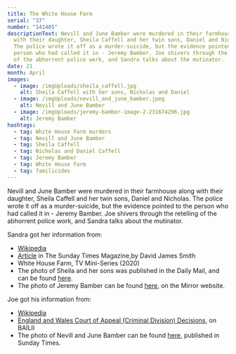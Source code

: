 ```yaml
---
title: The White House Farm
serial: "37"
number: "141405"
descriptionText: Nevill and June Bamber were murdered in their farmhouse along
  with their daughter, Sheila Caffell and her twin sons, Daniel and Nicholas.
  The police wrote it off as a murder-suicide, but the evidence pointed to the
  person who had called it in - Jeremy Bamber. Joe shivers through the retelling
  of the abhorrent police work, and Sandra talks about the mutinator.
date: 21
month: April
images:
  - image: /imgUploads/sheila_caffell.jpg
    alt: Sheila Caffell with her sons, Nicholas and Daniel
  - image: /imgUploads/nevill_and_june_bamber.jpeg
    alt: Nevill and June Bamber
  - image: /imgUploads/jeremy-bamber-image-2-231674296.jpg
    alt: Jeremy Bamber
hashtags:
  - tag: White House Farm murders
  - tag: Nevill and June Bamber
  - tag: Sheila Caffell
  - tag: Nicholas and Daniel Caffell
  - tag: Jeremy Bamber
  - tag: White House Farm
  - tag: familicides
---
```

Nevill and June Bamber were murdered in their farmhouse along with their daughter, Sheila Caffell and her twin sons, Daniel and Nicholas. The police wrote it off as a murder-suicide, but the evidence pointed to the person who had called it in - Jeremy Bamber. Joe shivers through the retelling of the abhorrent police work, and Sandra talks about the mutinator.



Sandra got her information from:

* [Wikipedia](https://en.wikipedia.org/wiki/White_House_Farm_murders)
* [Article](https://web.archive.org/web/20120310084041/http://davidjamessmith.net/pdf_articles/DJS_bamber.pdf) in The Sunday Times Magazine,by David James Smith
* White House Farm, TV Mini-Series (2020)
* The photo of Sheila and her sons was published in the Daily Mail, and can be found [here](https://i.dailymail.co.uk/i/pix/2012/02/05/article-0-0070447900000258-429_468x497.jpg).
* The photo of Jeremy Bamber can be found [here](https://www.mirror.co.uk/tv/tv-news/single-photo-tiny-gesture-exposed-22701359), on the Mirror website.

Joe got his information from:

* [Wikipedia](https://en.wikipedia.org/wiki/White_House_Farm_murders)
* [England and Wales Court of Appeal (Criminal Division) Decisions](https://www.bailii.org/ew/cases/EWCA/Crim/2002/2912.html), on BAILII
* The photo of Nevill and June Bamber can be found [here](http://davidjamessmith.net/pdf_articles/DJS_bamber.pdf), published in Sunday Times.